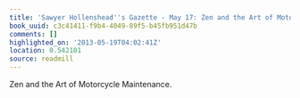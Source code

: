 ```yaml
---
title: 'Sawyer Hollenshead''s Gazette - May 17: Zen and the Art of Motorcycle Maintenance.'
book_uuid: c3c41411-f9b4-4049-89f5-b45fb951d47b
comments: []
highlighted_on: '2013-05-19T04:02:41Z'
location: 0.542101
source: readmill
---
```


Zen and the Art of Motorcycle Maintenance.